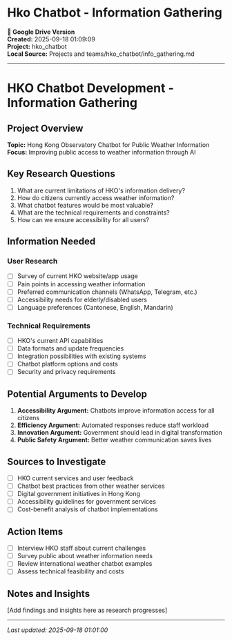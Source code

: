 # Hko Chatbot - Information Gathering

**📁 Google Drive Version**  
**Created:** 2025-09-18 01:09:09  
**Project:** hko_chatbot  
**Local Source:** Projects and teams/hko_chatbot/info_gathering.md  

---

# HKO Chatbot Development - Information Gathering

## Project Overview
**Topic:** Hong Kong Observatory Chatbot for Public Weather Information
**Focus:** Improving public access to weather information through AI

## Key Research Questions
1. What are current limitations of HKO's information delivery?
2. How do citizens currently access weather information?
3. What chatbot features would be most valuable?
4. What are the technical requirements and constraints?
5. How can we ensure accessibility for all users?

## Information Needed
### User Research
- [ ] Survey of current HKO website/app usage
- [ ] Pain points in accessing weather information
- [ ] Preferred communication channels (WhatsApp, Telegram, etc.)
- [ ] Accessibility needs for elderly/disabled users
- [ ] Language preferences (Cantonese, English, Mandarin)

### Technical Requirements
- [ ] HKO's current API capabilities
- [ ] Data formats and update frequencies
- [ ] Integration possibilities with existing systems
- [ ] Chatbot platform options and costs
- [ ] Security and privacy requirements

## Potential Arguments to Develop
1. **Accessibility Argument:** Chatbots improve information access for all citizens
2. **Efficiency Argument:** Automated responses reduce staff workload
3. **Innovation Argument:** Government should lead in digital transformation
4. **Public Safety Argument:** Better weather communication saves lives

## Sources to Investigate
- [ ] HKO current services and user feedback
- [ ] Chatbot best practices from other weather services
- [ ] Digital government initiatives in Hong Kong
- [ ] Accessibility guidelines for government services
- [ ] Cost-benefit analysis of chatbot implementations

## Action Items
- [ ] Interview HKO staff about current challenges
- [ ] Survey public about weather information needs
- [ ] Review international weather chatbot examples
- [ ] Assess technical feasibility and costs

## Notes and Insights
[Add findings and insights here as research progresses]

---
*Last updated: 2025-09-18 01:01:00*

